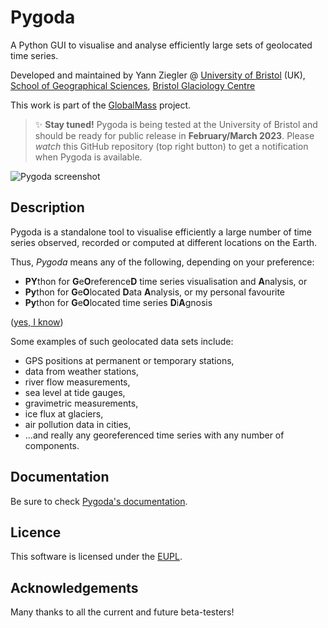# Pygoda

A Python GUI to visualise and analyse efficiently large sets of geolocated time series.

Developed and maintained by Yann Ziegler @ [University of Bristol](https://www.bristol.ac.uk/) (UK), [School of Geographical Sciences](https://www.bristol.ac.uk/geography/), [Bristol Glaciology Centre](https://www.bristol.ac.uk/geography/research/bgc/)

This work is part of the [GlobalMass](https://www.globalmass.eu/) project.

> ✨ **Stay tuned!** Pygoda is being tested at the University of Bristol and should be ready for public release in **February/March 2023**. Please _watch_ this GitHub repository (top right button) to get a notification when Pygoda is available.

![Pygoda screenshot](pygoda/data/pygoda.png)

## Description

Pygoda is a standalone tool to visualise efficiently a large number of time series observed, recorded or computed at different locations on the Earth.

Thus, _Pygoda_ means any of the following, depending on your preference:
- **PY**thon for **G**e**O**reference**D** time series visualisation and **A**nalysis, or
- **Py**thon for **G**e**O**located **D**ata **A**nalysis, or my personal favourite
- **Py**thon for **G**e**O**located time series **D**i**A**gnosis

([yes, I know](http://phdcomics.com/comics/archive.php?comicid=1100))

Some examples of such geolocated data sets include:
- GPS positions at permanent or temporary stations,
- data from weather stations,
- river flow measurements,
- sea level at tide gauges,
- gravimetric measurements,
- ice flux at glaciers,
- air pollution data in cities,
- ...and really any georeferenced time series with any number of components.

## Documentation

Be sure to check [Pygoda's documentation](https://pygoda.readthedocs.io/en/latest/).

## Licence

This software is licensed under the [EUPL](LICENSE.md).

## Acknowledgements

Many thanks to all the current and future beta-testers!
